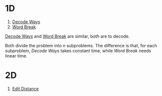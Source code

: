 
# 1D
1. [Decode Ways](https://leetcode.com/problems/decode-ways/)
2. [Word Break](https://leetcode.com/problems/word-break/)

[Decode Ways](https://leetcode.com/problems/decode-ways/) and [Word Break](https://leetcode.com/problems/word-break/) are similar, both are to decode.

Both divide the problem into n subproblems. The difference is that, for each subproblem, _Decode Ways_ takes constant time, while _Word Break_ needs linear time.


# 2D
1. [Edit Distance](https://leetcode.com/problems/edit-distance/)
